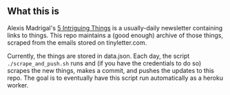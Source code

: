 ## What this is

Alexis Madrigal's [5 Intriguing Things](https://tinyletter.com/intriguingthings) is a usually-daily newsletter containing links to things. This repo maintains a (good enough) archive of those things, scraped from the emails stored on tinyletter.com.

Currently, the things are stored in data.json. Each day, the script `./scrape_and_push.sh` runs and (if you have the credentials to do so) scrapes the new things, makes a commit, and pushes the updates to this repo. The goal is to eventually have this script run automatically as a heroku worker.

